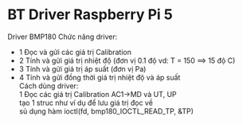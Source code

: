 # BT Driver Raspberry Pi 5
Driver BMP180 
Chức năng driver:  
  - 1 Đọc và gửi các giá trị Calibration  
  - 2 Tính và gửi giá trị nhiệt độ (đơn vị 0.1 độ vd: T = 150 ==> 15 độ C)  
  - 3 Tính và gửi giá trị áp suất (đơn vị Pa)  
  - 4 Tính và gửi đồng thời giá trị nhiệt độ và áp suất  
Cách dùng driver:  
    1 Đọc các giá trị Calibration AC1->MD và UT, UP  
    tạo 1 struc như ví dụ để lưu giá trị đọc về  
    sủ dụng hàm ioctl(fd, bmp180_IOCTL_READ_TP, &TP)  
